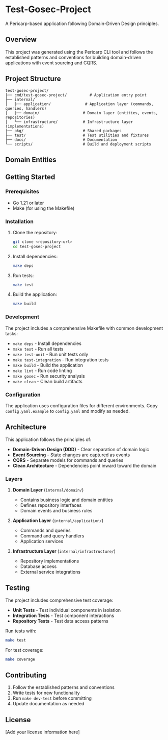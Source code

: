 # Test-Gosec-Project

A Pericarp-based application following Domain-Driven Design principles.

## Overview

This project was generated using the Pericarp CLI tool and follows the established patterns and conventions for building domain-driven applications with event sourcing and CQRS.

## Project Structure

```
test-gosec-project/
├── cmd/test-gosec-project/          # Application entry point
├── internal/
│   ├── application/               # Application layer (commands, queries, handlers)
│   ├── domain/                   # Domain layer (entities, events, repositories)
│   └── infrastructure/           # Infrastructure layer (implementations)
├── pkg/                          # Shared packages
├── test/                         # Test utilities and fixtures
├── docs/                         # Documentation
└── scripts/                      # Build and deployment scripts
```

## Domain Entities



## Getting Started

### Prerequisites

- Go 1.21 or later
- Make (for using the Makefile)

### Installation

1. Clone the repository:
   ```bash
   git clone <repository-url>
   cd test-gosec-project
   ```

2. Install dependencies:
   ```bash
   make deps
   ```

3. Run tests:
   ```bash
   make test
   ```

4. Build the application:
   ```bash
   make build
   ```

### Development

The project includes a comprehensive Makefile with common development tasks:

- `make deps` - Install dependencies
- `make test` - Run all tests
- `make test-unit` - Run unit tests only
- `make test-integration` - Run integration tests
- `make build` - Build the application
- `make lint` - Run code linting
- `make gosec` - Run security analysis
- `make clean` - Clean build artifacts

### Configuration

The application uses configuration files for different environments. Copy `config.yaml.example` to `config.yaml` and modify as needed.

## Architecture

This application follows the principles of:

- **Domain-Driven Design (DDD)** - Clear separation of domain logic
- **Event Sourcing** - State changes are captured as events
- **CQRS** - Separate models for commands and queries
- **Clean Architecture** - Dependencies point inward toward the domain

### Layers

1. **Domain Layer** (`internal/domain/`)
   - Contains business logic and domain entities
   - Defines repository interfaces
   - Domain events and business rules

2. **Application Layer** (`internal/application/`)
   - Commands and queries
   - Command and query handlers
   - Application services

3. **Infrastructure Layer** (`internal/infrastructure/`)
   - Repository implementations
   - Database access
   - External service integrations

## Testing

The project includes comprehensive test coverage:

- **Unit Tests** - Test individual components in isolation
- **Integration Tests** - Test component interactions
- **Repository Tests** - Test data access patterns

Run tests with:
```bash
make test
```

For test coverage:
```bash
make coverage
```

## Contributing

1. Follow the established patterns and conventions
2. Write tests for new functionality
3. Run `make dev-test` before committing
4. Update documentation as needed

## License

[Add your license information here]